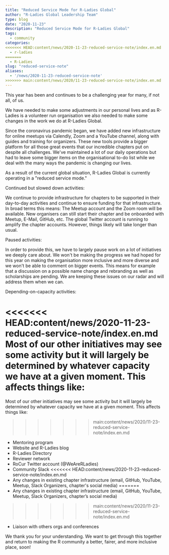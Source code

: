 ```yaml
---
title: "Reduced Service Mode for R-Ladies Global"
author: "R-Ladies Global Leadership Team"
type: blog
date: "2020-11-23"
description: "Reduced Service Mode for R-Ladies Global"
tags:
  - community
categories:
<<<<<<< HEAD:content/news/2020-11-23-reduced-service-note/index.en.md
  - r-ladies
=======
  - R-Ladies
slug: "reduced-service-note"
aliases:
  - '/news/2020-11-23-reduced-service-note'
>>>>>>> main:content/news/2020/11-23-reduced-service-note/index.en.md
---
```


This year has been and continues to be a challenging year for many, if not all, of us.

We have needed to make some adjustments in our personal lives and as R-Ladies is a volunteer run organisation we also needed to make some changes in the work we do at R-Ladies Global.

Since the coronavirus pandemic began, we have added new infrastructure for online meetups via Calendly, Zoom and a YouTube channel, along with guides and training for organizers.
These new tools provide a bigger platform for all those great events that our incredible chapters put on despite all challenges.
We've maintained a lot of our daily operations but had to leave some bigger items on the organisational to-do list while we deal with the many ways the pandemic is changing our lives.

As a result of the current global situation, R-Ladies Global is currently operating in a "reduced service mode."

Continued but slowed down activities:

We continue to provide infrastructure for chapters to be supported in their day-to-day activities and continue to ensure funding for that infrastructure.
In broad terms this means: The Meetup account and the Zoom room will be available.
New organisers can still start their chapter and be onboarded with Meetup, E-Mail, GitHub, etc.
The global Twitter account is running to amplify the chapter accounts.
However, things likely will take longer than usual.

Paused activities:

In order to provide this, we have to largely pause work on a lot of initiatives we deeply care about.
We won't be making the progress we had hoped for this year on making the organisation more inclusive and more diverse and we won't be able to comment on bigger events.
This means for example that a discussion on a possible name change and rebranding as well as scholarships are pending.
We are keeping these issues on our radar and will address them when we can.

Depending-on-capacity activities:

<<<<<<< HEAD:content/news/2020-11-23-reduced-service-note/index.en.md
Most of our other initiatives may see some activity but it will largely be determined by whatever capacity we have at a given moment.
This affects things like:
=======
Most of our other initiatives may see some activity but it will largely be determined by whatever capacity we have at a given moment. This affects things like:
>>>>>>> main:content/news/2020/11-23-reduced-service-note/index.en.md

- Mentoring program
- Website and R-Ladies blog
- R-Ladies Directory
- Reviewer network
- RoCur Twitter account (@WeAreRLadies)
- Community Slack
<<<<<<< HEAD:content/news/2020-11-23-reduced-service-note/index.en.md
- Any changes in existing chapter infrastructure (email, GitHub, YouTube, Meetup, Slack Organizers, chapter's social media)
=======
- Any changes in existing chapter infrastructure (email, GitHub, YouTube, Meetup, Slack Organizers, chapter’s social media)
>>>>>>> main:content/news/2020/11-23-reduced-service-note/index.en.md
- Liaison with others orgs and conferences

We thank you for your understanding.
We want to get through this together and return to making the R community a better, fairer, and more inclusive place, soon!
